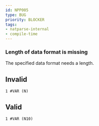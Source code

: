 ```yaml
---
id: NPP005
type: BUG
priority: BLOCKER
tags:
- natparse-internal
- compile-time
---
```


### Length of data format is missing

The specified data format needs a length.

## Invalid

```natural
1 #VAR (N)
```

## Valid

```natural
1 #VAR (N10)
```

